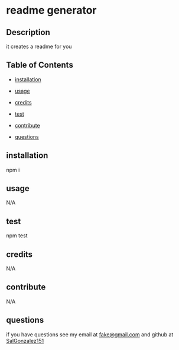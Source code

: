 # readme generator 

  


   ## Description 

 it creates a readme for you 

 
  ## Table of Contents 

 
  - [installation](#installation) 
 
  - [usage](#usage) 
 
  - [credits](#credits) 

  - [test](#test) 

  - [contribute](#contribute)

   

  - [questions](#questions) 


  ## installation 

 npm i 


  ## usage 

 N/A 

 
  ## test 

 npm test 


  ## credits 

 N/A 


  ## contribute 

 N/A 


   
  ## questions 


 if you have questions see my email at fake@gmail.com and github at [SalGonzalez151](https://github.com/SalGonzalez151)

